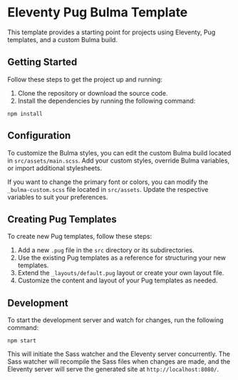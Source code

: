 # Eleventy Pug Bulma Template

This template provides a starting point for projects using Eleventy, Pug templates, and a custom Bulma build.

## Getting Started

Follow these steps to get the project up and running:

1. Clone the repository or download the source code.
2. Install the dependencies by running the following command:

`npm install`

## Configuration

To customize the Bulma styles, you can edit the custom Bulma build located in `src/assets/main.scss`. Add your custom styles, override Bulma variables, or import additional stylesheets.

If you want to change the primary font or colors, you can modify the `_bulma-custom.scss` file located in `src/assets`. Update the respective variables to suit your preferences.

## Creating Pug Templates

To create new Pug templates, follow these steps:

1. Add a new `.pug` file in the `src` directory or its subdirectories.
2. Use the existing Pug templates as a reference for structuring your new templates.
3. Extend the `_layouts/default.pug` layout or create your own layout file.
4. Customize the content and layout of your Pug templates as needed.

## Development

To start the development server and watch for changes, run the following command:

`npm start`

This will initiate the Sass watcher and the Eleventy server concurrently. The Sass watcher will recompile the Sass files when changes are made, and the Eleventy server will serve the generated site at `http://localhost:8080/`.